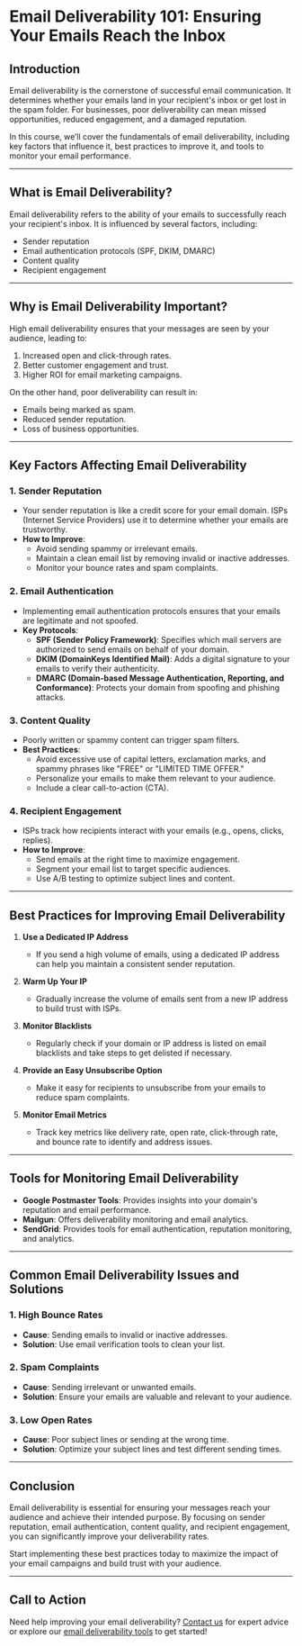 # Email Deliverability 101: Ensuring Your Emails Reach the Inbox

## Introduction
Email deliverability is the cornerstone of successful email communication. It determines whether your emails land in your recipient's inbox or get lost in the spam folder. For businesses, poor deliverability can mean missed opportunities, reduced engagement, and a damaged reputation.

In this course, we’ll cover the fundamentals of email deliverability, including key factors that influence it, best practices to improve it, and tools to monitor your email performance.

---

## What is Email Deliverability?
Email deliverability refers to the ability of your emails to successfully reach your recipient's inbox. It is influenced by several factors, including:
- Sender reputation
- Email authentication protocols (SPF, DKIM, DMARC)
- Content quality
- Recipient engagement

---

## Why is Email Deliverability Important?
High email deliverability ensures that your messages are seen by your audience, leading to:
1. Increased open and click-through rates.
2. Better customer engagement and trust.
3. Higher ROI for email marketing campaigns.

On the other hand, poor deliverability can result in:
- Emails being marked as spam.
- Reduced sender reputation.
- Loss of business opportunities.

---

## Key Factors Affecting Email Deliverability

### 1. **Sender Reputation**
   - Your sender reputation is like a credit score for your email domain. ISPs (Internet Service Providers) use it to determine whether your emails are trustworthy.
   - **How to Improve**:
     - Avoid sending spammy or irrelevant emails.
     - Maintain a clean email list by removing invalid or inactive addresses.
     - Monitor your bounce rates and spam complaints.

### 2. **Email Authentication**
   - Implementing email authentication protocols ensures that your emails are legitimate and not spoofed.
   - **Key Protocols**:
     - **SPF (Sender Policy Framework)**: Specifies which mail servers are authorized to send emails on behalf of your domain.
     - **DKIM (DomainKeys Identified Mail)**: Adds a digital signature to your emails to verify their authenticity.
     - **DMARC (Domain-based Message Authentication, Reporting, and Conformance)**: Protects your domain from spoofing and phishing attacks.

### 3. **Content Quality**
   - Poorly written or spammy content can trigger spam filters.
   - **Best Practices**:
     - Avoid excessive use of capital letters, exclamation marks, and spammy phrases like "FREE" or "LIMITED TIME OFFER."
     - Personalize your emails to make them relevant to your audience.
     - Include a clear call-to-action (CTA).

### 4. **Recipient Engagement**
   - ISPs track how recipients interact with your emails (e.g., opens, clicks, replies).
   - **How to Improve**:
     - Send emails at the right time to maximize engagement.
     - Segment your email list to target specific audiences.
     - Use A/B testing to optimize subject lines and content.

---

## Best Practices for Improving Email Deliverability

1. **Use a Dedicated IP Address**
   - If you send a high volume of emails, using a dedicated IP address can help you maintain a consistent sender reputation.

2. **Warm Up Your IP**
   - Gradually increase the volume of emails sent from a new IP address to build trust with ISPs.

3. **Monitor Blacklists**
   - Regularly check if your domain or IP address is listed on email blacklists and take steps to get delisted if necessary.

4. **Provide an Easy Unsubscribe Option**
   - Make it easy for recipients to unsubscribe from your emails to reduce spam complaints.

5. **Monitor Email Metrics**
   - Track key metrics like delivery rate, open rate, click-through rate, and bounce rate to identify and address issues.

---

## Tools for Monitoring Email Deliverability
- **Google Postmaster Tools**: Provides insights into your domain's reputation and email performance.
- **Mailgun**: Offers deliverability monitoring and email analytics.
- **SendGrid**: Provides tools for email authentication, reputation monitoring, and analytics.

---

## Common Email Deliverability Issues and Solutions

### 1. **High Bounce Rates**
   - **Cause**: Sending emails to invalid or inactive addresses.
   - **Solution**: Use email verification tools to clean your list.

### 2. **Spam Complaints**
   - **Cause**: Sending irrelevant or unwanted emails.
   - **Solution**: Ensure your emails are valuable and relevant to your audience.

### 3. **Low Open Rates**
   - **Cause**: Poor subject lines or sending at the wrong time.
   - **Solution**: Optimize your subject lines and test different sending times.

---

## Conclusion
Email deliverability is essential for ensuring your messages reach your audience and achieve their intended purpose. By focusing on sender reputation, email authentication, content quality, and recipient engagement, you can significantly improve your deliverability rates.

Start implementing these best practices today to maximize the impact of your email campaigns and build trust with your audience.

---

## Call to Action
Need help improving your email deliverability? [Contact us](mailto:support@yourdomain.com) for expert advice or explore our [email deliverability tools](https://yourdomain.com/tools/deliverability) to get started!